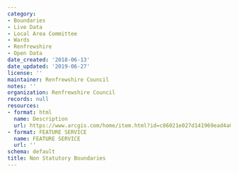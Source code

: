 ```yaml
---
category:
- Boundaries
- Live Data
- Local Area Committee
- Wards
- Renfrewshire
- Open Data
date_created: '2018-06-13'
date_updated: '2019-06-27'
license: ''
maintainer: Renfrewshire Council
notes: ''
organization: Renfrewshire Council
records: null
resources:
- format: html
  name: Description
  url: https://www.arcgis.com/home/item.html?id=c86021e027d141969ead4a69f3c569ff
- format: FEATURE SERVICE
  name: FEATURE SERVICE
  url: ''
schema: default
title: Non Statutory Boundaries
---
```

